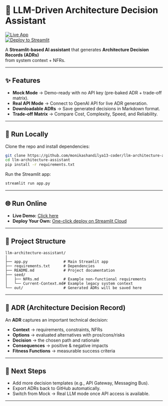 # 🧩 LLM-Driven Architecture Decision Assistant

[![Live App](https://static.streamlit.io/badges/streamlit_badge_black_white.svg)](https://monikashandilya13-coder-llm-architecture-assistant.streamlit.app)  
[![Deploy to Streamlit](https://static.streamlit.io/badges/streamlit_badge_black_white.svg)](https://share.streamlit.io/deploy?repo=https://github.com/monikashandilya13-coder/llm-architecture-assistant)

A **Streamlit-based AI assistant** that generates **Architecture Decision Records (ADRs)**  
from system context + NFRs.

---

## ✨ Features
- **Mock Mode** → Demo-ready with no API key (pre-baked ADR + trade-off matrix).  
- **Real API Mode** → Connect to OpenAI API for live ADR generation.  
- **Downloadable ADRs** → Save generated decisions in Markdown format.  
- **Trade-off Matrix** → Compare Cost, Complexity, Speed, and Reliability.  

---

## 🚀 Run Locally
Clone the repo and install dependencies:
```bash
git clone https://github.com/monikashandilya13-coder/llm-architecture-assistant.git
cd llm-architecture-assistant
pip install -r requirements.txt
```

Run the Streamlit app:
```bash
streamlit run app.py
```

---

## 🌐 Run Online
- **Live Demo:** [Click here](https://llm-architecture-assistant.streamlit.app/)  
- **Deploy Your Own:** [One-click deploy on Streamlit Cloud](https://share.streamlit.io/deploy?repo=https://github.com/monikashandilya13-coder/llm-architecture-assistant)

---

## 📂 Project Structure
```
llm-architecture-assistant/
│
├── app.py                # Main Streamlit app
├── requirements.txt      # Dependencies
├── README.md             # Project documentation
├── seed/
│   ├── NFRs.md           # Example non-functional requirements
│   └── Current-Context.md# Example legacy system context
└── out/                  # Generated ADRs will be saved here
```

---

## 📑 ADR (Architecture Decision Record)
An **ADR** captures an important technical decision:
- **Context** → requirements, constraints, NFRs  
- **Options** → evaluated alternatives with pros/cons/risks  
- **Decision** → the chosen path and rationale  
- **Consequences** → positive & negative impacts  
- **Fitness Functions** → measurable success criteria  

---

## 🔮 Next Steps
- Add more decision templates (e.g., API Gateway, Messaging Bus).  
- Export ADRs back to GitHub automatically.  
- Switch from Mock → Real LLM mode once API access is available.  

---
